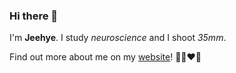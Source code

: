 ### Hi there 👋

I'm **Jeehye**. I study _neuroscience_ and I shoot _35mm_.

Find out more about me on my [website](https://anjeehye.github.io/)! 👀🚀♥️🐳
